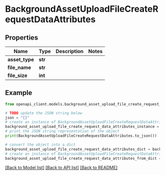 # BackgroundAssetUploadFileCreateRequestDataAttributes


## Properties

Name | Type | Description | Notes
------------ | ------------- | ------------- | -------------
**asset_type** | **str** |  | 
**file_name** | **str** |  | 
**file_size** | **int** |  | 

## Example

```python
from openapi_client.models.background_asset_upload_file_create_request_data_attributes import BackgroundAssetUploadFileCreateRequestDataAttributes

# TODO update the JSON string below
json = "{}"
# create an instance of BackgroundAssetUploadFileCreateRequestDataAttributes from a JSON string
background_asset_upload_file_create_request_data_attributes_instance = BackgroundAssetUploadFileCreateRequestDataAttributes.from_json(json)
# print the JSON string representation of the object
print(BackgroundAssetUploadFileCreateRequestDataAttributes.to_json())

# convert the object into a dict
background_asset_upload_file_create_request_data_attributes_dict = background_asset_upload_file_create_request_data_attributes_instance.to_dict()
# create an instance of BackgroundAssetUploadFileCreateRequestDataAttributes from a dict
background_asset_upload_file_create_request_data_attributes_from_dict = BackgroundAssetUploadFileCreateRequestDataAttributes.from_dict(background_asset_upload_file_create_request_data_attributes_dict)
```
[[Back to Model list]](../README.md#documentation-for-models) [[Back to API list]](../README.md#documentation-for-api-endpoints) [[Back to README]](../README.md)


